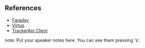 ##  References

* [Faraday](https://github.com/lostisland/faraday)
* [Virtus](https://github.com/solnic/virtus)
* [TrackerApi Client](https://github.com/dashofcode/tracker_api)

note:
    Put your speaker notes here.
    You can see them pressing 's'.
